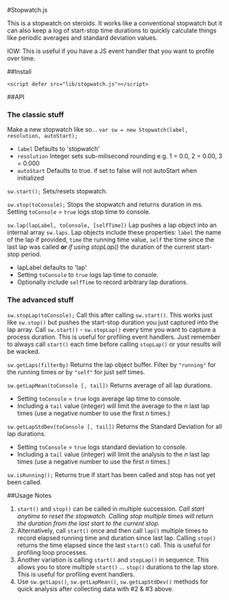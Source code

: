 #Stopwatch.js

This is a stopwatch on steroids. It works like a conventional stopwatch but it can also keep a log of start-stop time durations to quickly calculate things like periodic averages and standard deviation values.
 
IOW: This is useful if you have a JS event handler that you want to profile over time. 


##Install

```
<script defer src="lib/stopwatch.js"></script>
```

##API

### The classic stuff

Make a new stopwatch like so...
`var sw = new Stopwatch(label, resolution, autoStart);`
- `label` Defaults to 'stopwatch'
- `resolution` Integer sets sub-milisecond rounding e.g. 1 = 0.0, 2 = 0.00, 3 = 0.000
- `autoStart` Defaults to true. if set to false will not autoStart when initialized

`sw.start();` 
Sets/resets stopwatch.

`sw.stop(toConsole);` 
Stops the stopwatch and returns duration in ms.  Setting `toConsole` = `true` logs stop time to console.

`sw.lap(lapLabel, toConsole, [selfTime])`
Lap pushes a lap object into an internal array `sw.laps`.  Lap objects include these properties: `label` the name of the lap if provided, `time` the running time value, `self` the time since the last lap was called **or** _if using stopLap()_ the duration of the current start-stop period.
- lapLabel defaults to 'lap'
- Setting `toConsole` to `true` logs lap time to console.
- Optionally include `selfTime` to record arbitrary lap durations.

### The advanced stuff

`sw.stopLap(toConsole);` 
Call this after calling `sw.start()`. This works just like `sw.stop()` but pushes the start-stop duration you just captured into the lap array.  Call `sw.start()` - `sw.stopLap()` every time you want to capture a process duration. This is useful for profiling event handlers. Just remember to always call `start()` each time before calling `stopLap()` or your results will be wacked.


`sw.getLaps(filterBy)`
Returns the lap object buffer. Filter by `"running"` for the running times or by `"self"` for just self times.



`sw.getLapMean(toConsole [, tail])`
Returns average of all lap durations.
- Setting `toConsole` = `true` logs average lap time to console.
- Including a `tail` value (integer) will limit the average to the _n_ last lap times (use a negative number to use the first _n_ times.) 


`sw.getLapStdDev(toConsole [, tail])`
Returns the Standard Deviation for all lap durations.
- Setting `toConsole` = `true` logs standard deviation to console.
- Including a `tail` value (integer) will limit the analysis to the _n_ last lap times (use a negative number to use the first _n_ times.)


`sw.isRunning();`
Returns true if start has been called and stop has not yet been called.


##Usage Notes

1. `start()` and `stop()` can be called in multiple succession. _Call start anytime to reset the stopwatch.  Calling stop multiple times will return the duration from the last start to the current stop._
2. Alternatively, call `start()` once and then call `lap()` multiple times to record elapsed running time and duration since last lap. Calling `stop()` returns the time elapsed since the last `start()` call. This is useful for profiling loop processes.
3. Another variation is calling `start()` and `stopLap()` in sequence. This allows you to store multiple `start()` ... `stop()` durations to the lap store. This is useful for profiling event handlers.
4. Use `sw.getLaps()`, `sw.getLapMean()`, `sw.getLapStdDev()` methods for quick analysis after collecting data with #2 & #3 above.